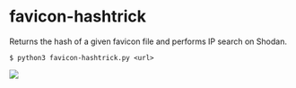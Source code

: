 # favicon-hashtrick

Returns the hash of a given favicon file and performs IP search on Shodan.

```
$ python3 favicon-hashtrick.py <url>
```

<img src="https://raw.githubusercontent.com/gwen001/favicon-hashtrick/main/preview.png" />
